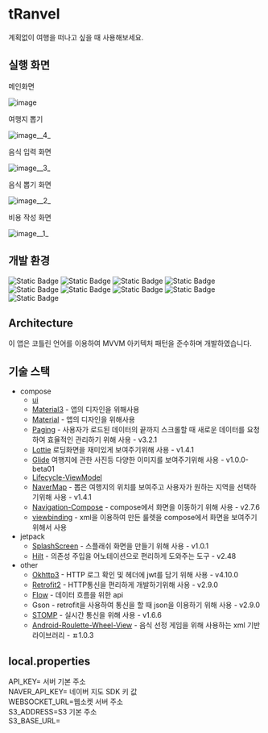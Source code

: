 # tRanvel
계획없이 여행을 떠나고 싶을 때 사용해보세요.
## 실행 화면
메인화면

![image](/uploads/95461d4d25ca9c7b2df13e242ca4e139/image.png)

여행지 뽑기

![image__4_](/uploads/9828c9bbe327fe54382fbb4d92479c5b/image__4_.png)

음식 입력 화면

![image__3_](/uploads/30561633ecbe9ab8f8a5a258653f7d02/image__3_.png)

음식 뽑기 화면

![image__2_](/uploads/168ac2010b7a4255208defe909736344/image__2_.png)

비용 작성 화면

![image__1_](/uploads/25fc114c3748bce8f1213c7fb6dfa2cf/image__1_.png)
## 개발 환경
![Static Badge](https://img.shields.io/badge/test_device-Galaxy_s10-34A853)
![Static Badge](https://img.shields.io/badge/Android-v12-34A853?logo=Android)
![Static Badge](https://img.shields.io/badge/Android_Studio-Hedgehog-3DDC84?logo=AndroidStudio)
![Static Badge](https://img.shields.io/badge/kotlin-v1.9.0-7F52FF?logo=kotlin)
![Static Badge](https://img.shields.io/badge/ksp-v1.9.0~1.0.12-7F52FF)
![Static Badge](https://img.shields.io/badge/agp-v8.2.1-02303A?logo=Gradle)
![Static Badge](https://img.shields.io/badge/jetpack_compose-v2.5.3-4285F4?logo=jetpackcompose)
![Static Badge](https://img.shields.io/badge/minsdk-21-4285F4)
![Static Badge](https://img.shields.io/badge/targetsdk-34-4285F4)

## Architecture
이 앱은 코틀린 언어를 이용하여 MVVM 아키텍처 패턴을 준수하며 개발하였습니다.  
## 기술 스택
- compose  
    - [ui](https://developer.android.com/jetpack/androidx/releases/compose-ui?hl=ko)
    - [Material3](https://developer.android.com/jetpack/androidx/releases/compose-material3?hl=ko) - 앱의 디자인을 위해사용
    - [Material](https://developer.android.com/jetpack/androidx/releases/compose-material?hl=ko) - 앱의 디자인을 위해사용
    - [Paging](https://developer.android.com/jetpack/androidx/releases/paging?hl=ko) - 사용자가 로드된 데이터의 끝까지 스크롤할 때 새로운 데이터를 요청하여 효율적인 관리하기 위해 사용 - v3.2.1
    - [Lottie](https://airbnb.io/lottie/#/android-compose) 로딩화면을 재미있게 보여주기위해 사용 - v1.4.1
    - [Glide](https://bumptech.github.io/glide/int/compose.html) 여행지에 관한 사진등 다양한 이미지를 보여주기위해 사용 - v1.0.0-beta01
    - [Lifecycle-ViewModel](https://developer.android.com/jetpack/androidx/releases/lifecycle?hl=ko)
    - [NaverMap](https://github.com/fornewid/naver-map-compose) - 뽑은 여행지의 위치를 보여주고 사용자가 원하는 지역을 선택하기위해 사용 - v1.4.1
    - [Navigation-Compose](https://developer.android.com/jetpack/compose/navigation?hl=ko) - compose에서 화면을 이동하기 위해 사용 - v2.7.6
    - [viewbinding](https://developer.android.com/jetpack/compose/migrate/interoperability-apis/views-in-compose?hl=ko) - xml을 이용하여 만든 룰렛을 compose에서 화면을 보여주기 위해서 사용
- jetpack
    - [SplashScreen](https://developer.android.com/develop/ui/views/launch/splash-screen?hl=ko) - 스플래쉬 화면을 만들기 위해 사용 - v1.0.1
    - [Hilt](https://developer.android.com/training/dependency-injection/hilt-android?hl=ko) - 의존성 주입을 어노테이션으로 편리하게 도와주는 도구 - v2.48
- other
    - [Okhttp3](https://github.com/square/okhttp/tree/master) - HTTP 로그 확인 및 헤더에 jwt를 담기 위해 사용 - v4.10.0
    - [Retrofit2](https://square.github.io/retrofit/) - HTTP통신을 편리하게 개발하기위해 사용 - v2.9.0
    - [Flow](https://developer.android.com/kotlin/flow?hl=ko) - 데이터 흐름을 위한 api
    - Gson - retrofit을 사용하여 통신을 할 때 json을 이용하기 위해 사용 - v2.9.0
    - [STOMP](https://github.com/NaikSoftware/StompProtocolAndroid) - 실시간 통신을 위해 사용 - v1.6.6
    - [Android-Roulette-Wheel-View](https://github.com/JhDroid/android-roulette-wheel-view) - 음식 선정 게임을 위해 사용하는 xml 기반 라이브러리 - ㅍ1.0.3

## local.properties
API_KEY= 서버 기본 주소  
NAVER_API_KEY= 네이버 지도 SDK 키 값  
WEBSOCKET_URL=웹소켓 서버 주소  
S3_ADDRESS=S3 기본 주소  
S3_BASE_URL=

